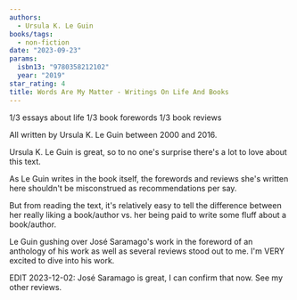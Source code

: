 ```yaml
---
authors:
  - Ursula K. Le Guin
books/tags:
  - non-fiction
date: "2023-09-23"
params:
  isbn13: "9780358212102"
  year: "2019"
star_rating: 4
title: Words Are My Matter - Writings On Life And Books
---
```


1/3 essays about life 1/3 book forewords 1/3 book reviews

All written by Ursula K. Le Guin between 2000 and 2016.

Ursula K. Le Guin is great, so to no one's surprise there's a lot to love about this text.

<!--more-->

As Le Guin writes in the book itself, the forewords and reviews she's written here shouldn't be misconstrued as recommendations per say.

But from reading the text, it's relatively easy to tell the difference between her really liking a book/author vs. her being paid to write some fluff about a book/author.

Le Guin gushing over José Saramago's work in the foreword of an anthology of his work as well as several reviews stood out to me. I'm VERY excited to dive into his work.

EDIT 2023-12-02: José Saramago is great, I can confirm that now. See my other reviews.
